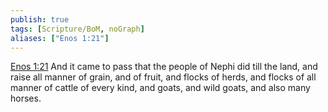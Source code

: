 ```yaml
---
publish: true
tags: [Scripture/BoM, noGraph]
aliases: ["Enos 1:21"]
---
```

[Enos 1:21](https://churchofjesuschrist.org/study/scriptures/bofm/enos/1?lang=eng&id=p21#p21) And it came to pass that the people of Nephi did till the land, and raise all manner of grain, and of fruit, and flocks of herds, and flocks of all manner of cattle of every kind, and goats, and wild goats, and also many horses.
